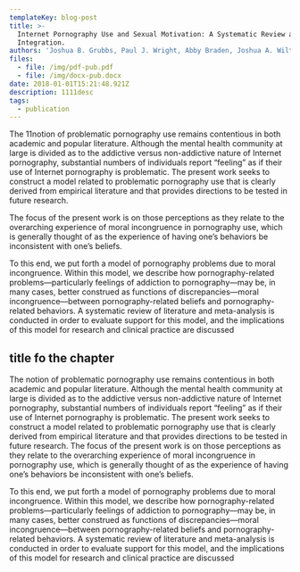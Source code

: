 ```yaml
---
templateKey: blog-post
title: >-
  Internet Pornography Use and Sexual Motivation: A Systematic Review and
  Integration.
authors: 'Joshua B. Grubbs, Paul J. Wright, Abby Braden, Joshua A. Wilt, Shane W. Kraus'
files:
  - file: /img/pdf-pub.pdf
  - file: /img/docx-pub.docx
date: 2018-01-01T15:21:48.921Z
description: 1111desc
tags:
  - publication
---
```

The  11notion of problematic pornography use remains contentious in both academic and popular literature. Although the mental health community at large is divided as to the addictive versus non-addictive nature of Internet pornography, substantial numbers of individuals report “feeling” as if their use of Internet pornography is problematic. The present work seeks to construct a model related to problematic pornography use that is clearly derived from empirical literature and that provides directions to be tested in future research. 

The focus of the present work is on those perceptions as they relate to the overarching experience of moral incongruence in pornography use, which is generally thought of as the experience of having one’s behaviors be inconsistent with one’s beliefs. 

To this end, we put forth a model of pornography problems due to moral incongruence. Within this model, we describe how pornography-related problems—particularly feelings of addiction to pornography—may be, in many cases, better construed as functions of discrepancies—moral incongruence—between pornography-related beliefs and pornography-related behaviors. A systematic review of literature and meta-analysis is conducted in order to evaluate support for this model, and the implications of this model for research and clinical practice are discussed

## **title fo the chapter**

The notion of problematic pornography use remains contentious in both academic and popular literature. Although the mental health community at large is divided as to the addictive versus non-addictive nature of Internet pornography, substantial numbers of individuals report “feeling” as if their use of Internet pornography is problematic. The present work seeks to construct a model related to problematic pornography use that is clearly derived from empirical literature and that provides directions to be tested in future research. The focus of the present work is on those perceptions as they relate to the overarching experience of moral incongruence in pornography use, which is generally thought of as the experience of having one’s behaviors be inconsistent with one’s beliefs. 

To this end, we put forth a model of pornography problems due to moral incongruence. Within this model, we describe how pornography-related problems—particularly feelings of addiction to pornography—may be, in many cases, better construed as functions of discrepancies—moral incongruence—between pornography-related beliefs and pornography-related behaviors. A systematic review of literature and meta-analysis is conducted in order to evaluate support for this model, and the implications of this model for research and clinical practice are discussed
